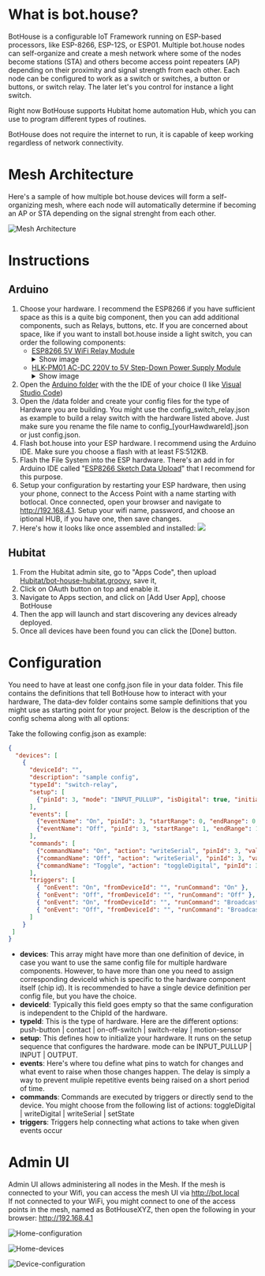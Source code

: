 # What is bot.house?
BotHouse is a configurable IoT Framework running on ESP-based processors, like ESP-8266, ESP-12S, or ESP01. Multiple bot.house nodes can self-organize and create a mesh network where some of the nodes become stations (STA) and others become access point repeaters (AP) depending on their proximity and signal strength from each other. Each node can be configured to work as a switch or switches, a button or buttons, or switch relay. The later let's you control for instance a light switch.

Right now BotHouse supports Hubitat home automation Hub, which you can use to program different types of routines.

BotHouse does not require the internet to run, it is capable of keep working regardless of network connectivity.

# Mesh Architecture
Here's a sample of how multiple bot.house devices will form a self-organizing mesh, where each node will automatically determine if becoming an AP or STA depending on the signal strenght from each other. 

![Mesh Architecture](screenshots/mesh-architecture.png)

# Instructions

## Arduino
1. Choose your hardware. I recommend the ESP8266 if you have sufficient space as this is a quite big component, then you can add additional components, such as Relays, buttons, etc. If you are concerned about space, like if you want to install bot.house inside a light switch, you can order the following components: 
   - [ESP8266 5V WiFi Relay Module](https://amzn.to/36h0xXX) <details><summary>Show image</summary>![](screenshots/ESP8266WiFiRelayModule.PNG)</details>
   - [HLK-PM01 AC-DC 220V to 5V Step-Down Power Supply Module](https://amzn.to/39m590Q) <details><summary>Show image</summary>![](screenshots/HLK-PM01.PNG)</details>
1. Open the [Arduino folder](https://github.com/ljbotero/bot.house/tree/main/Arduino) with the the IDE of your choice (I like [Visual Studio Code](https://code.visualstudio.com/))
1. Open the /data folder and create your config files for the type of Hardware you are building. You might use the config_switch_relay.json as example to build a relay switch with the hardware listed above. Just make sure you rename the file name to config_[yourHawdwareId].json or just config.json.
1. Flash bot.house into your ESP hardware. I recommend using the Arduino IDE. Make sure you choose a flash with at least FS:512KB.
1. Flash the File System into the ESP hardware. There's an add in for Arduino IDE called "[ESP8266 Sketch Data Upload](https://github.com/esp8266/arduino-esp8266fs-plugin)" that I recommend for this purpose.
1. Setup your configuration by restarting your ESP hardware, then using your phone, connect to the Access Point with a name starting with botlocal. Once connected, open your browser and navigate to http://192.168.4.1. Setup your wifi name, password, and choose an iptional HUB, if you have one, then save changes.
1. Here's how it looks like once assembled and installed:
   ![](screenshots/esp01-relay.png)

## Hubitat
1. From the Hubitat admin site, go to "Apps Code", then upload [Hubitat/bot-house-hubitat.groovy](Hubitat/bot-house-hubitat.groovy), save it, 
1. Click on OAuth button on top and enable it.
1. Navigate to Apps section, and click on [Add User App], choose BotHouse
1. Then the app will launch and start discovering any devices already deployed.
1. Once all devices have been found you can click the [Done] button.

# Configuration
You need to have at least one confg.json file in your data folder. This file contains the definitions that tell BotHouse how to interact with your hardware, The data-dev folder contains some sample definitions that you might use as starting point for your project. Below is the description of the config schema along with all options:

Take the following config.json as example:
```json
{
  "devices": [   
    {
      "deviceId": "",
      "description": "sample config",
      "typeId": "switch-relay",
      "setup": [
        {"pinId": 3, "mode": "INPUT_PULLUP", "isDigital": true, "initialValue": 1 }
      ],
      "events": [
        {"eventName": "On", "pinId": 3, "startRange": 0, "endRange": 0, "isDigital": true, "delay": 500 }, 
        {"eventName": "Off", "pinId": 3, "startRange": 1, "endRange": 1, "isDigital": true, "delay": 500}
      ],
      "commands": [
        {"commandName": "On", "action": "writeSerial", "pinId": 3, "value": 0, "values": "A00101A2" }, 
        {"commandName": "Off", "action": "writeSerial", "pinId": 3, "value": 1, "values": "A00100A1" },
        {"commandName": "Toggle", "action": "toggleDigital", "pinId": 3 }
      ],
      "triggers": [
        { "onEvent": "On", "fromDeviceId": "", "runCommand": "On" },
        { "onEvent": "Off", "fromDeviceId": "", "runCommand": "Off" },
        { "onEvent": "On", "fromDeviceId": "", "runCommand": "Broadcast" },
        { "onEvent": "Off", "fromDeviceId": "", "runCommand": "Broadcast" }
      ]
    }
 ]
}
```
* **devices**: This array might have more than one definition of device, in case you want to use the same config file for multiple hardware components. However, to have more than one you need to assign corresponding deviceId which is specific to the hardware component itself (chip id). It is recommended to have a single device definition per config file, but you have the choice.
* **deviceId**: Typically this field goes empty so that the same configuration is independent to the ChipId of the hardware.
* **typeId**: This is the type of hardware. Here are the different options: push-button | contact | on-off-switch | switch-relay | motion-sensor
* **setup**: This defines how to initialize your hardware. It runs on the setup sequence that configures the hardware. mode can be INPUT_PULLUP | INPUT | OUTPUT.
* **events**: Here's where tou define what pins to watch for changes and what event to raise when those changes happen. The delay is simply a way to prevent muliple repetitive events being raised on a short period of time.
* **commands**: Commands are executed by triggers or directly send to the device. You might choose from the following list of actions: toggleDigital | writeDigital | writeSerial | setState
* **triggers**: Triggers help connecting what actions to take when given events occur
   
# Admin UI

Admin UI allows administering all nodes in the Mesh. If the mesh is connected to your Wifi, you can access the mesh UI via http://bot.local  
If not connected to your WiFi, you might connect to one of the access points in the mesh, named as BotHouseXYZ, then open the following in your browser: http://192.168.4.1

![Home-configuration](screenshots/home-configuration.png)

![Home-devices](screenshots/home-devices.png)

![Device-configuration](screenshots/Device-configuration.png)
